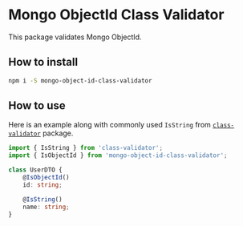 # Mongo ObjectId Class Validator
This package validates Mongo ObjectId.

## How to install
```bash
npm i -S mongo-object-id-class-validator
```

## How to use
Here is an example along with commonly used `IsString` from [`class-validator`](https://github.com/typestack/class-validator) package.

```ts
import { IsString } from 'class-validator';
import { IsObjectId } from 'mongo-object-id-class-validator';

class UserDTO {
    @IsObjectId()
    id: string;

    @IsString()
    name: string;
}
```
